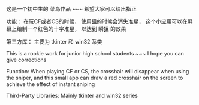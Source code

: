 这是一个初中生的 菜鸟作品 ~~~
希望大家可以给出指正

功能：
  在玩CF或者CS的时候， 使用狙的时候会消失准星， 这个小应用可以在屏幕上绘制一个红色的十字准星， 以达到 瞬狙 的效果

第三方库：
  主要为 tkinter 和 win32 系类


This is a rookie work for junior high school students ~~~
I hope you can give corrections

Function:
  When playing CF or CS, the crosshair will disappear when using the sniper, and this small app can draw a red crosshair on the screen to achieve the effect of instant sniping

Third-Party Libraries:
  Mainly tkinter and win32 series
